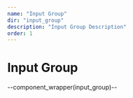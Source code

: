 ```yaml
---
name: "Input Group"
dir: "input_group"
description: "Input Group Description"
order: 1
---
```


# Input Group

--component_wrapper(input_group)--

